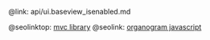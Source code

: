 @link: api/ui.baseview_isenabled.md

@seolinktop: [mvc library](https://webix.com)
@seolink: [organogram javascript](https://webix.com/widget/organogram/)